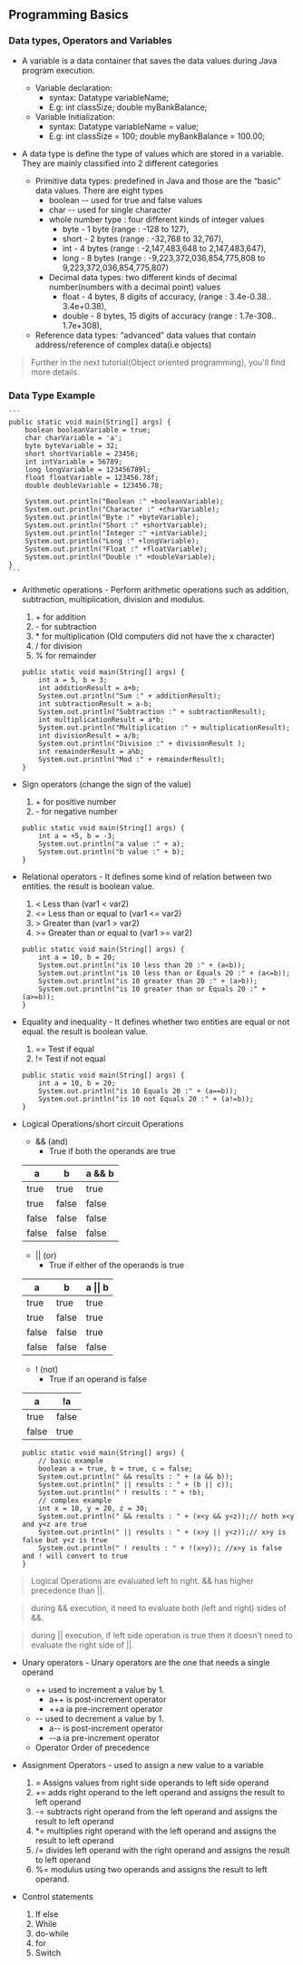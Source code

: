 ## Programming Basics ##
###  Data types, Operators and Variables ###
- A variable is a data container that saves the data values during Java program execution.
	- Variable declaration: 
		- syntax: Datatype variableName;
		- E.g: int classSize; double myBankBalance;
	- Variable Initialization:
		- syntax: Datatype variableName = value;
		- E.g: int classSize = 100; double myBankBalance = 100.00;

-  A data type is define the type of values which are stored in a variable. They are mainly classified into 2 different categories 
	- Primitive data types: predefined in Java and those are the “basic” data values. There are eight types
		- boolean -- used for true and false values
		- char -- used for single character
		- whole number type : four different kinds of integer values
			- byte - 1 byte 	(range : -128 to 127), 
			- short - 2 bytes (range : -32,768 to 32,767),
			- int - 4 bytes 	(range : -2,147,483,648 to 2,147,483,647),
			- long - 8 bytes 	(range : -9,223,372,036,854,775,808 to 9,223,372,036,854,775,807)
		- Decimal data types: two different kinds of decimal number(numbers with a decimal point) values
			- float - 4 bytes,  8 digits of accuracy,  (range : 3.4e-0.38.. 3.4e+0.38),
			- double - 8 bytes, 15 digits of accuracy (range : 1.7e-308.. 1.7e+308),
	- Reference data types: “advanced” data values that contain address/reference of complex data(i.e objects)
> Further in the next tutorial(Object oriented programming), you'll find more details.

### Data Type Example ###
    ```
	public static void main(String[] args) {
		boolean booleanVariable = true;
		char charVariable = 'a';
		byte byteVariable = 32;
		short shortVariable = 23456;
		int intVariable = 56789;
		long longVariable = 123456789l;
		float floatVariable = 123456.78f;
		double doubleVariable = 123456.78;
		
		System.out.println("Boolean :" +booleanVariable);
		System.out.println("Character :" +charVariable);
		System.out.println("Byte :" +byteVariable);
		System.out.println("Short :" +shortVariable);
		System.out.println("Integer :" +intVariable);
		System.out.println("Long :" +longVariable);
		System.out.println("Float :" +floatVariable);
		System.out.println("Double :" +doubleVariable);
	}
    ```
- Arithmetic operations - Perform arithmetic operations such as addition, subtraction, multiplication, division and modulus.
	1. \+ for addition
	2. \- for subtraction
	3. \* for multiplication (Old computers did not have the x character)
	4. / for division
	5. % for remainder
    ```
	public static void main(String[] args) {
		int a = 5, b = 3;
		int additionResult = a+b; 
		System.out.println("Sum :" + additionResult);
		int subtractionResult = a-b;
		System.out.println("Subtraction :" + subtractionResult);
		int multiplicationResult = a*b;
		System.out.println("Multiplication :" + multiplicationResult);
		int divisionResult = a/b;
		System.out.println("Division :" + divisionResult );
		int remainderResult = a%b;
		System.out.println("Mod :" + remainderResult);
	}
    ```
- Sign operators (change the sign of the value)
	1. \+ for positive number
	2. \- for negative number
	```
	public static void main(String[] args) {
		int a = +5, b = -3;
		System.out.println("a value :" + a);
		System.out.println("b value :" + b);
	}
    ```
- Relational operators - It defines some kind of relation between two entities. the result is boolean value.
	1. <    Less than 					(var1 < var2)
	2. <=   Less than or equal to  		(var1 <= var2)
	3. \>	Greater than 				(var1 > var2)
	4. \>=  Greater than or equal to 	(var1 >= var2)
	```
	public static void main(String[] args) {
		int a = 10, b = 20;
		System.out.println("is 10 less than 20 :" + (a<b));
		System.out.println("is 10 less than or Equals 20 :" + (a<=b));
		System.out.println("is 10 greater than 20 :" + (a>b));
		System.out.println("is 10 greater than or Equals 20 :" + (a>=b));
	}
    ```
- Equality and inequality - It defines whether two entities are equal or not equal. the result is boolean value.
	1. == 	Test if equal
	2. != 	Test if not equal
	```
	public static void main(String[] args) {
		int a = 10, b = 20;
		System.out.println("is 10 Equals 20 :" + (a==b));
		System.out.println("is 10 not Equals 20 :" + (a!=b));
	}
    ```
- Logical Operations/short circuit Operations
	- && (and)
		- True if both the operands are true

	| 	   a  	 | 	   b  	  |     a && b 	  |
	| ---------- | ---------- | ------------- |
	| 	 true	 | 	  true	  |  	 true	  |
	| 	 true	 | 	  false	  |  	 false	  |
	| 	 false	 | 	  false	  |  	 false	  |
	| 	 false	 | 	  false	  |  	 false	  |

	- \|| (or)
		- True if either of the operands is true
  
	| 	   a  	 | 	   b  	  |     a &#124;&#124; b 	  |
	| ---------- | ---------- | ------------- |
	| 	 true	 | 	  true	  |  	 true	  |
	| 	 true	 | 	  false	  |  	 true	  |
	| 	 false	 | 	  false	  |  	 true	  |
	| 	 false	 | 	  false	  |  	 false	  |


	- ! (not)
		- True if an operand is false

	| 	   a  	 | 	   !a  	  |
	| ---------- | ---------- |
	| 	 true	 | 	  false	  |
	| 	 false	 | 	  true	  |

	```
	public static void main(String[] args) {
		// basic example
		boolean a = true, b = true, c = false;
		System.out.println(" && results : " + (a && b)); 
		System.out.println(" || results : " + (b || c));
		System.out.println(" ! results : " + !b);
		// complex example
		int x = 10, y = 20, z = 30;
		System.out.println(" && results : " + (x<y && y<z));// both x<y and y<z are true 
		System.out.println(" || results : " + (x>y || y<z));// x>y is false but y<z is true
		System.out.println(" ! results : " + !(x>y)); //x>y is false and ! will convert to true
	}
    ```
> Logical Operations are evaluated left to right. && has higher precedence than ||. 

> during && execution, it need to evaluate both (left and right) sides of &&.

> during || execution, if left side operation is true then it doesn't need to evaluate the right side of ||.

- Unary operators - Unary operators are the one that needs a single operand 
	- ++ used to increment a value by 1.
		- a++ is post-increment operator
		- ++a ia pre-increment operator
	- -- used to decrement a value by 1.
		- a-- is post-increment operator
		- --a ia pre-increment operator
	- Operator Order of precedence

- Assignment Operators - used to assign a new value to a variable
	1. = Assigns values from right side operands to left side operand
	2. += adds right operand to the left operand and assigns the result to left operand
	3. -= subtracts right operand from the left operand and assigns the result to left operand
	4. \*= multiplies right operand with the left operand and assigns the result to left operand
	5. /= divides left operand with the right operand and assigns the result to left operand
	6. %= modulus using two operands and assigns the result to left operand.

- Control statements
	1. If else
	2. While
	3. do-while
	4. for
	5. Switch
